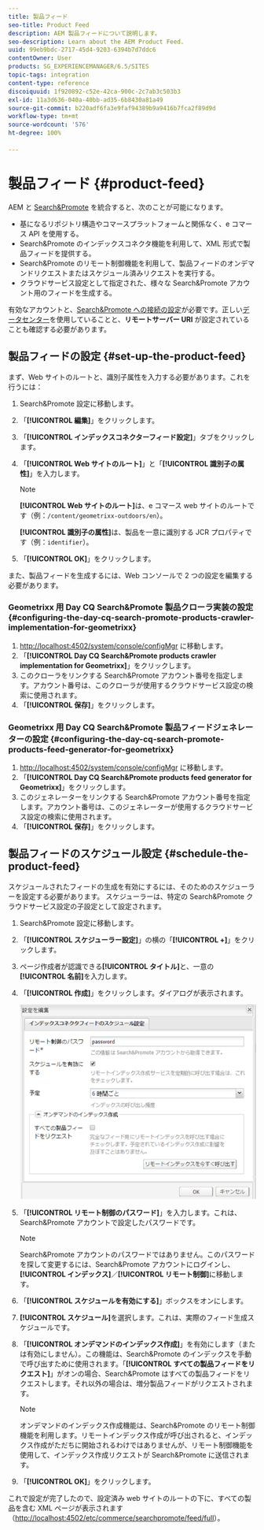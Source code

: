```yaml
---
title: 製品フィード
seo-title: Product Feed
description: AEM 製品フィードについて説明します。
seo-description: Learn about the AEM Product Feed.
uuid: 99eb9bdc-2717-45d4-9203-6394b7d7ddc6
contentOwner: User
products: SG_EXPERIENCEMANAGER/6.5/SITES
topic-tags: integration
content-type: reference
discoiquuid: 1f920892-c52e-42ca-900c-2c7ab3c503b3
exl-id: 11a3d636-040a-40bb-ad35-6b8430a81a49
source-git-commit: b220adf6fa3e9faf94389b9a9416b7fca2f89d9d
workflow-type: tm+mt
source-wordcount: '576'
ht-degree: 100%

---
```


# 製品フィード {#product-feed}

AEM と [Search&amp;Promote](https://www.adobe.com/solutions/testing-targeting/searchandpromote.html) を統合すると、次のことが可能になります。

* 基になるリポジトリ構造やコマースプラットフォームと関係なく、e コマース API を使用する。
* Search&amp;Promote のインデックスコネクタ機能を利用して、XML 形式で製品フィードを提供する。
* Search&amp;Promote のリモート制御機能を利用して、製品フィードのオンデマンドリクエストまたはスケジュール済みリクエストを実行する。
* クラウドサービス設定として指定された、様々な Search&amp;Promote アカウント用のフィードを生成する。

有効なアカウントと、[Search&amp;Promote への接続の設定](/help/sites-administering/search-and-promote.md#configuring-the-connection-to-search-promote)が必要です。正しい[データセンター](/help/sites-administering/search-and-promote.md#configuring-the-data-center)を使用していることと、**リモートサーバー URI** が設定されていることも確認する必要があります。

## 製品フィードの設定 {#set-up-the-product-feed}

まず、Web サイトのルートと、識別子属性を入力する必要があります。これを行うには：

1. Search&amp;Promote 設定に移動します。
1. 「**[!UICONTROL 編集]**」をクリックします。
1. 「**[!UICONTROL インデックスコネクターフィード設定]**」タブをクリックします。
1. 「**[!UICONTROL Web サイトのルート]**」と「**[!UICONTROL 識別子の属性]**」を入力します。

   >[!NOTE]
   >
   >**[!UICONTROL Web サイトのルート]**&#x200B;は、e コマース web サイトのルートです（例：`/content/geometrixx-outdoors/en`）。
   >
   >**[!UICONTROL 識別子の属性]**&#x200B;は、製品を一意に識別する JCR プロパティです（例：`identifier`）。

1. 「**[!UICONTROL OK]**」をクリックします。

また、製品フィードを生成するには、Web コンソールで 2 つの設定を編集する必要があります。

### Geometrixx 用 Day CQ Search&amp;Promote 製品クローラ実装の設定 {#configuring-the-day-cq-search-promote-products-crawler-implementation-for-geometrixx}

1. [http://localhost:4502/system/console/configMgr](http://localhost:4502/system/console/configMgr) に移動します。
1. 「**[!UICONTROL Day CQ Search&amp;Promote products crawler implementation for Geometrixx]**」をクリックします。
1. このクローラをリンクする Search&amp;Promote アカウント番号を指定します。アカウント番号は、このクローラが使用するクラウドサービス設定の検索に使用されます。
1. 「**[!UICONTROL 保存]**」をクリックします。

### Geometrixx 用 Day CQ Search&amp;Promote 製品フィードジェネレーターの設定 {#configuring-the-day-cq-search-promote-products-feed-generator-for-geometrixx}

1. [http://localhost:4502/system/console/configMgr](http://localhost:4502/system/console/configMgr) に移動します。
1. 「**[!UICONTROL Day CQ Search&amp;Promote products feed generator for Geometrixx]**」をクリックします。
1. このジェネレーターをリンクする Search&amp;Promote アカウント番号を指定します。アカウント番号は、このジェネレーターが使用するクラウドサービス設定の検索に使用されます。
1. 「**[!UICONTROL 保存]**」をクリックします。

## 製品フィードのスケジュール設定 {#schedule-the-product-feed}

スケジュールされたフィードの生成を有効にするには、そのためのスケジューラーを設定する必要があります。
スケジューラーは、特定の Search&amp;Promote クラウドサービス設定の子設定として設定されます。

1. Search&amp;Promote 設定に移動します。
1. 「**[!UICONTROL スケジューラー設定]**」の横の「**[!UICONTROL +]**」をクリックします。
1. ページ作成者が認識できる&#x200B;**[!UICONTROL タイトル]**&#x200B;と、一意の&#x200B;**[!UICONTROL 名前]**&#x200B;を入力します。
1. 「**[!UICONTROL 作成]**」をクリックします。ダイアログが表示されます。

   ![chlimage_1-108](assets/chlimage_1-108a.png)

1. 「**[!UICONTROL リモート制御のパスワード]**」を入力します。これは、Search&amp;Promote アカウントで設定したパスワードです。

   >[!NOTE]
   >
   >Search&amp;Promote アカウントのパスワードではありません。このパスワードを探して変更するには、Search&amp;Promote アカウントにログインし、**[!UICONTROL インデックス]**／**[!UICONTROL リモート制御]**&#x200B;に移動します。

1. 「**[!UICONTROL スケジュールを有効にする]**」ボックスをオンにします。
1. **[!UICONTROL スケジュール]**&#x200B;を選択します。これは、実際のフィード生成スケジュールです。
1. 「**[!UICONTROL オンデマンドのインデックス作成]**」を有効にします（または有効にしません）。この機能は、Search&amp;Promote のインデックスを手動で呼び出すために使用されます。「**[!UICONTROL すべての製品フィードをリクエスト]**」がオンの場合、Search&amp;Promote はすべての製品フィードをリクエストします。それ以外の場合は、増分製品フィードがリクエストされます。

   >[!NOTE]
   >
   >オンデマンドのインデックス作成機能は、Search&amp;Promote のリモート制御機能を利用します。リモートインデックス作成が呼び出されると、インデックス作成がただちに開始されるわけではありませんが、リモート制御機能を使用して、インデックス作成リクエストが Search&amp;Promote に送信されます。

1. 「**[!UICONTROL OK]**」をクリックします。

これで設定が完了したので、設定済み web サイトのルートの下に、すべての製品を含む XML ページが表示されます（[http://localhost:4502/etc/commerce/searchpromote/feed/full](http://localhost:4502/etc/commerce/searchpromote/feed/full)）。
